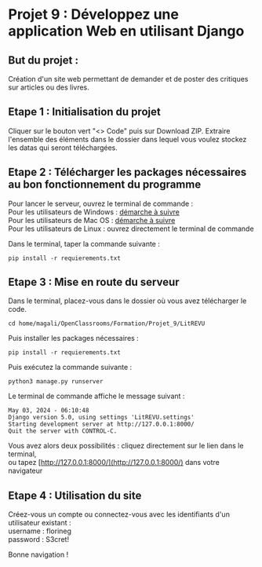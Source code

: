 # Projet 9 : Développez une application Web en utilisant Django


## But du projet :

Création d'un site web permettant de demander et de poster des critiques sur articles ou des livres.  

## Etape 1 : Initialisation du projet

Cliquer sur le bouton vert "<> Code" puis sur Download ZIP.
Extraire l'ensemble des éléments dans le dossier dans lequel vous voulez stockez les datas qui seront téléchargées.


## Etape 2 : Télécharger les packages nécessaires au bon fonctionnement du programme

Pour lancer le serveur, ouvrez le terminal de commande :   
Pour les utilisateurs de Windows : [démarche à suivre ](https://support.kaspersky.com/fr/common/windows/14637#block0)  
Pour les utilisateurs de Mac OS : [démarche à suivre ](https://support.apple.com/fr-fr/guide/terminal/apd5265185d-f365-44cb-8b09-71a064a42125/mac)  
Pour les utilisateurs de Linux : ouvrez directement le terminal de commande   

Dans le terminal, taper la commande suivante :
```
pip install -r requierements.txt
```

## Etape 3 :  Mise en route du serveur


Dans le terminal, placez-vous dans le dossier où vous avez télécharger le code.  

```
cd home/magali/OpenClassrooms/Formation/Projet_9/LitREVU
```
Puis installer les packages nécessaires :  
  
```
pip install -r requierements.txt
```

Puis exécutez la commande suivante :  

```
python3 manage.py runserver
```

Le terminal de commande affiche le message suivant :
```System check identified no issues (0 silenced).
May 03, 2024 - 06:10:48
Django version 5.0, using settings 'LitREVU.settings'
Starting development server at http://127.0.0.1:8000/
Quit the server with CONTROL-C.
```

Vous avez alors deux possibilités : cliquez directement sur le lien dans le terminal,  
ou tapez [http://127.0.0.1:8000/](http://127.0.0.1:8000/) dans votre navigateur

## Etape 4 :  Utilisation du site

Créez-vous un compte ou connectez-vous avec les identifiants d'un utilisateur existant :  
username : florineg  
password : S3cret!  
  
Bonne navigation ! 
